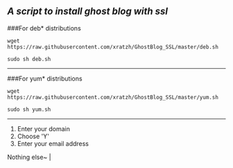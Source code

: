 *A script to install ghost blog with ssl*
------

###For deb* distributions

```
wget https://raw.githubusercontent.com/xratzh/GhostBlog_SSL/master/deb.sh  

sudo sh deb.sh

```

------

###For yum* distributions

```
wget https://raw.githubusercontent.com/xratzh/GhostBlog_SSL/master/yum.sh  

sudo sh yum.sh

```
------

1. Enter your domain
2. Choose 'Y'
3. Enter your email address
 
Nothing else~ |
